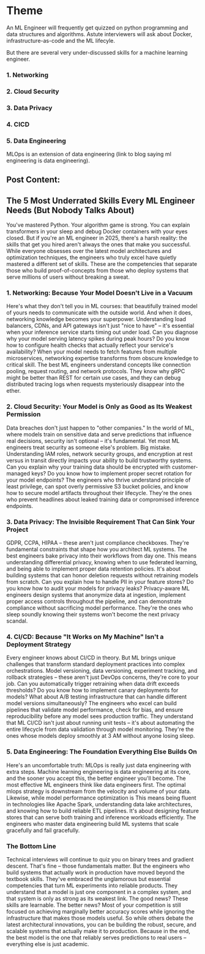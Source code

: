 # Theme 
An ML Engineer will frequently get quizzed on python programming and data structures and algorithms. Astute interviewers will ask about Docker, infrastructure-as-code and the ML lifecyle. 

But there are several very under-discussed skills for a machine learning engineer.


### 1. Networking

### 2. Cloud Security

### 3. Data Privacy

### 4. CICD 

### 5. Data Engineering
MLOps is an extension of data engineering (link to blog saying ml engineering is data engineering). 

## Post Content:

## The 5 Most Underrated Skills Every ML Engineer Needs (But Nobody Talks About)
You've mastered Python. Your algorithm game is strong. You can explain transformers in your sleep and debug Docker containers with your eyes closed. But if you're an ML engineer in 2025, there's a harsh reality: the skills that get you hired aren't always the ones that make you successful.
While everyone obsesses over the latest model architectures and optimization techniques, the engineers who truly excel have quietly mastered a different set of skills. These are the competencies that separate those who build proof-of-concepts from those who deploy systems that serve millions of users without breaking a sweat.

### 1. Networking: Because Your Model Doesn't Live in a Vacuum
Here's what they don't tell you in ML courses: that beautifully trained model of yours needs to communicate with the outside world. And when it does, networking knowledge becomes your superpower.
Understanding load balancers, CDNs, and API gateways isn't just "nice to have" – it's essential when your inference service starts timing out under load. Can you diagnose why your model serving latency spikes during peak hours? Do you know how to configure health checks that actually reflect your service's availability? When your model needs to fetch features from multiple microservices, networking expertise transforms from obscure knowledge to critical skill.
The best ML engineers understand concepts like connection pooling, request routing, and network protocols. They know why gRPC might be better than REST for certain use cases, and they can debug distributed tracing logs when requests mysteriously disappear into the ether.

### 2. Cloud Security: Your Model is Only as Good as Its Weakest Permission
Data breaches don't just happen to "other companies." In the world of ML, where models train on sensitive data and serve predictions that influence real decisions, security isn't optional – it's fundamental.
Yet most ML engineers treat security as someone else's problem. Big mistake. Understanding IAM roles, network security groups, and encryption at rest versus in transit directly impacts your ability to build trustworthy systems. Can you explain why your training data should be encrypted with customer-managed keys? Do you know how to implement proper secret rotation for your model endpoints?
The engineers who thrive understand principle of least privilege, can spot overly permissive S3 bucket policies, and know how to secure model artifacts throughout their lifecycle. They're the ones who prevent headlines about leaked training data or compromised inference endpoints.

### 3. Data Privacy: The Invisible Requirement That Can Sink Your Project
GDPR, CCPA, HIPAA – these aren't just compliance checkboxes. They're fundamental constraints that shape how you architect ML systems. The best engineers bake privacy into their workflows from day one.
This means understanding differential privacy, knowing when to use federated learning, and being able to implement proper data retention policies. It's about building systems that can honor deletion requests without retraining models from scratch. Can you explain how to handle PII in your feature stores? Do you know how to audit your models for privacy leaks?
Privacy-aware ML engineers design systems that anonymize data at ingestion, implement proper access controls throughout the pipeline, and can demonstrate compliance without sacrificing model performance. They're the ones who sleep soundly knowing their systems won't become the next privacy scandal.

### 4. CI/CD: Because "It Works on My Machine" Isn't a Deployment Strategy
Every engineer knows about CI/CD in theory. But ML brings unique challenges that transform standard deployment practices into complex orchestrations. Model versioning, data versioning, experiment tracking, and rollback strategies – these aren't just DevOps concerns, they're core to your job.
Can you automatically trigger retraining when data drift exceeds thresholds? Do you know how to implement canary deployments for models? What about A/B testing infrastructure that can handle different model versions simultaneously? The engineers who excel can build pipelines that validate model performance, check for bias, and ensure reproducibility before any model sees production traffic.
They understand that ML CI/CD isn't just about running unit tests – it's about automating the entire lifecycle from data validation through model monitoring. They're the ones whose models deploy smoothly at 3 AM without anyone losing sleep.

### 5. Data Engineering: The Foundation Everything Else Builds On
Here's an uncomfortable truth: MLOps is really just data engineering with extra steps. Machine learning engineering is data engineering at its core, and the sooner you accept this, the better engineer you'll become.
The most effective ML engineers think like data engineers first. The optimal mlops strategy is downstream from the velocity and volume of your data. Likewise, while model performance optimization is 
This means being fluent in technologies like Apache Spark, understanding data lake architectures, and knowing how to build reliable ETL pipelines. It's about designing feature stores that can serve both training and inference workloads efficiently. The engineers who master data engineering build ML systems that scale gracefully and fail gracefully.

### The Bottom Line
Technical interviews will continue to quiz you on binary trees and gradient descent. That's fine – those fundamentals matter. But the engineers who build systems that actually work in production have moved beyond the textbook skills.
They've embraced the unglamorous but essential competencies that turn ML experiments into reliable products. They understand that a model is just one component in a complex system, and that system is only as strong as its weakest link.
The good news? These skills are learnable. The better news? Most of your competition is still focused on achieving marginally better accuracy scores while ignoring the infrastructure that makes those models useful.
So while others debate the latest architectural innovations, you can be building the robust, secure, and scalable systems that actually make it to production. Because in the end, the best model is the one that reliably serves predictions to real users – everything else is just academic.
